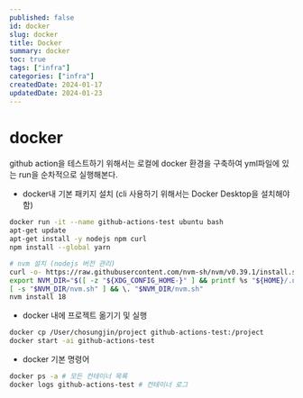 ```yaml
---
published: false
id: docker
slug: docker
title: Docker
summary: docker
toc: true
tags: ["infra"]
categories: ["infra"]
createdDate: 2024-01-17
updatedDate: 2024-01-23
---
```


# docker

github action을 테스트하기 위해서는 로컬에 docker 환경을 구축하여
yml파일에 있는 run을 순차적으로 실행해본다.

- docker내 기본 패키지 설치 (cli 사용하기 위해서는 Docker Desktop을 설치해야함)
```bash
docker run -it --name github-actions-test ubuntu bash
apt-get update
apt-get install -y nodejs npm curl
npm install --global yarn

# nvm 설치 (nodejs 버전 관리)
curl -o- https://raw.githubusercontent.com/nvm-sh/nvm/v0.39.1/install.sh | bash
export NVM_DIR="$([ -z "${XDG_CONFIG_HOME-}" ] && printf %s "${HOME}/.nvm" || printf %s "${XDG_CONFIG_HOME}/nvm")"
[ -s "$NVM_DIR/nvm.sh" ] && \. "$NVM_DIR/nvm.sh"
nvm install 18
```

- docker 내에 프로젝트 옮기기 및 실행
```bash
docker cp /User/chosungjin/project github-actions-test:/project
docker start -ai github-actions-test
```

- docker 기본 명령어
```bash
docker ps -a # 모든 컨테이너 목록
docker logs github-actions-test # 컨테이너 로그
```

